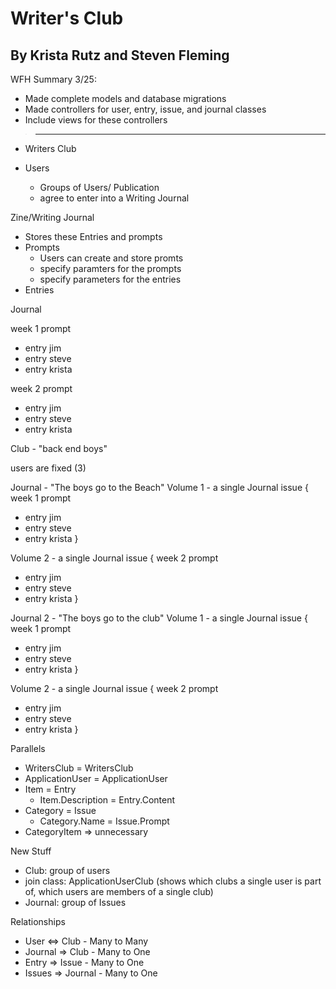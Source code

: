 # Writer's Club

## By Krista Rutz and Steven Fleming

WFH Summary 3/25:

- Made complete models and database migrations
- Made controllers for user, entry, issue, and journal classes
- Include views for these controllers

> ---

- Writers Club

- Users
  - Groups of Users/ Publication
  - agree to enter into a Writing Journal

Zine/Writing Journal

- Stores these Entries and prompts
- Prompts
  - Users can create and store promts
  - specify paramters for the prompts
  - specify parameters for the entries
- Entries

Journal

week 1 prompt

- entry jim
- entry steve
- entry krista

week 2 prompt

- entry jim
- entry steve
- entry krista

Club - "back end boys"

users are fixed (3)

Journal - "The boys go to the Beach"
Volume 1 - a single Journal issue
{
week 1 prompt

- entry jim
- entry steve
- entry krista
  }

Volume 2 - a single Journal issue
{
week 2 prompt

- entry jim
- entry steve
- entry krista
  }

Journal 2 - "The boys go to the club"
Volume 1 - a single Journal issue
{
week 1 prompt

- entry jim
- entry steve
- entry krista
  }

Volume 2 - a single Journal issue
{
week 2 prompt

- entry jim
- entry steve
- entry krista
  }

Parallels

- WritersClub = WritersClub
- ApplicationUser = ApplicationUser
- Item = Entry
  - Item.Description = Entry.Content
- Category = Issue
  - Category.Name = Issue.Prompt
- CategoryItem => unnecessary

New Stuff

- Club: group of users
- join class: ApplicationUserClub (shows which clubs a single user is part of, which users are members of a single club)
- Journal: group of Issues

Relationships

- User <=> Club - Many to Many
- Journal => Club - Many to One
- Entry => Issue - Many to One
- Issues => Journal - Many to One
